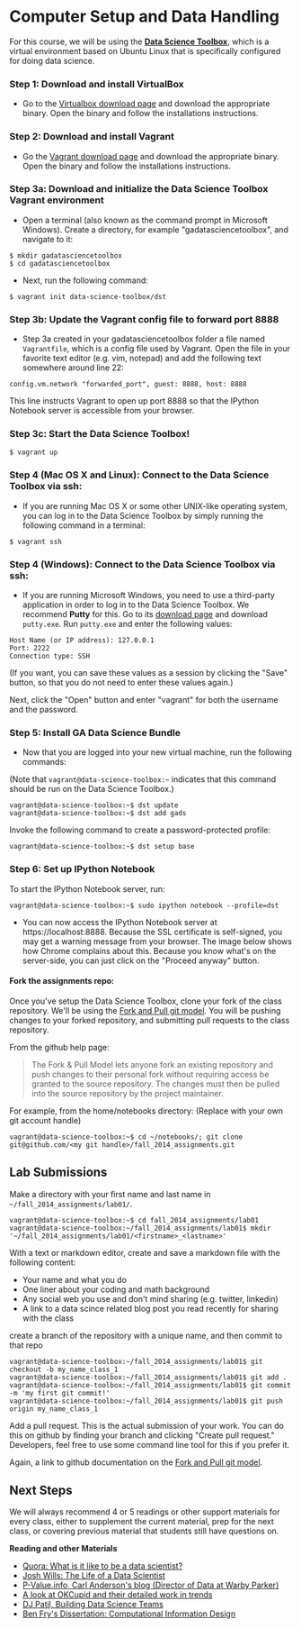 # Computer Setup and Data Handling

For this course, we will be using the [**Data Science Toolbox**](http://datasciencetoolbox.org/), which is a virtual environment based on Ubuntu Linux that is specifically configured for doing data science.

### Step 1: Download and install VirtualBox

- Go to the [Virtualbox download page](https://www.virtualbox.org/wiki/Downloads) and download the appropriate binary. Open the binary and follow the installations instructions.

### Step 2: Download and install Vagrant

- Go the [Vagrant download page](http://www.vagrantup.com/downloads.html) and download the appropriate binary. Open the binary and follow the installations instructions.

### Step 3a: Download and initialize the Data Science Toolbox Vagrant environment

- Open a terminal (also known as the command prompt in Microsoft Windows). Create a directory, for example "gadatasciencetoolbox", and navigate to it:

```
$ mkdir gadatasciencetoolbox
$ cd gadatasciencetoolbox
```

- Next, run the following command:
```
$ vagrant init data-science-toolbox/dst
```

### Step 3b: Update the Vagrant config file to forward port 8888

- Step 3a created in your gadatasciencetoolbox folder a file named `Vagrantfile`, which is a config file used by Vagrant. Open the file in your favorite text editor (e.g. vim, notepad) and add the following text somewhere around line 22:

```
config.vm.network "forwarded_port", guest: 8888, host: 8888
```

This line instructs Vagrant to open up port 8888 so that the IPython Notebook server is accessible from your browser.

### Step 3c: Start the Data Science Toolbox!

```
$ vagrant up
```

### Step 4 (Mac OS X and Linux): Connect to the Data Science Toolbox via ssh: 

- If you are running Mac OS X or some other UNIX-like operating system, you can log in to the Data Science Toolbox by simply running the following command in a terminal:

```
$ vagrant ssh
```

### Step 4 (Windows): Connect to the Data Science Toolbox via ssh: 

- If you are running Microsoft Windows, you need to use a third-party application in order to log in to the Data Science Toolbox. We recommend **Putty** for this. Go to its [download page](http://www.chiark.greenend.org.uk/~sgtatham/putty/download.html) and download `putty.exe`. Run `putty.exe` and enter the following values:

```
Host Name (or IP address): 127.0.0.1 
Port: 2222
Connection type: SSH
```
(If you want, you can save these values as a session by clicking the "Save" button, so that you do not need to enter these values again.)

Next, click the "Open" button and enter "vagrant" for both the username and the password.

### Step 5: Install GA Data Science Bundle

- Now that you are logged into your new virtual machine, run the following commands:

(Note that `vagrant@data-science-toolbox:~` indicates that this command should be run on the Data Science Toolbox.)

```
vagrant@data-science-toolbox:~$ dst update
vagrant@data-science-toolbox:~$ dst add gads
```

Invoke the following command to create a password-protected profile:

```
vagrant@data-science-toolbox:~$ dst setup base
```

### Step 6: Set up IPython Notebook

To start the IPython Notebook server, run:

```
vagrant@data-science-toolbox:~$ sudo ipython notebook --profile=dst
```

- You can now access the IPython Notebook server at https://localhost:8888. Because the SSL certificate is self-signed, you may get a warning message from your browser. The image below shows how Chrome complains about this. Because you know what's on the server-side, you can just click on the "Proceed anyway" button.


#### Fork the assignments repo:
Once you've setup the Data Science Toolbox, clone your fork of the class repository. We'll be using the <a href="https://help.github.com/articles/using-pull-requests#fork--pull">Fork and Pull git model</a>. You will be pushing changes to your forked repository, and submitting pull requests to the class repository.

From the github help page:
> The Fork & Pull Model lets anyone fork an existing repository and push changes to their personal fork without requiring access be granted to the source repository. The changes must then be pulled into the source repository by the project maintainer.

For example, from the home/notebooks directory: (Replace <my git handle> with your own git account handle)
```
vagrant@data-science-toolbox:~$ cd ~/notebooks/; git clone git@github.com/<my git handle>/fall_2014_assignments.git 
```

## Lab Submissions

Make a directory with your first name and last name in `~/fall_2014_assignments/lab01/`.

```
vagrant@data-science-toolbox:~$ cd fall_2014_assignments/lab01
vagrant@data-science-toolbox:~/fall_2014_assignments/lab01$ mkdir '~/fall_2014_assignments/lab01/<firstname>_<lastname>'
```

With a text or markdown editor, create and save a markdown file with the following content:

* Your name and what you do
* One liner about your coding and math background
* Any social web you use and don't mind sharing (e.g. twitter, linkedin)
* A link to a data scince related blog post you read recently for sharing with the class

create a branch of the repository with a unique name, and then commit to that repo

```
vagrant@data-science-toolbox:~/fall_2014_assignments/lab01$ git checkout -b my_name_class_1
vagrant@data-science-toolbox:~/fall_2014_assignments/lab01$ git add .
vagrant@data-science-toolbox:~/fall_2014_assignments/lab01$ git commit -m 'my first git commit!'
vagrant@data-science-toolbox:~/fall_2014_assignments/lab01$ git push origin my_name_class_1
```

Add a pull request. This is the actual submission of your work. You can do this on github by finding your branch and clicking "Create pull request." Developers, feel free to use some command line tool for this if you prefer it.

Again, a link to github documentation on the <a href="https://help.github.com/articles/using-pull-requests#fork--pull">Fork and Pull git model</a>.

## Next Steps

We will always recommend 4 or 5 readings or other support materials for every class, either to supplement the current material, prep for the next class, or covering previous material that students still have questions on.

**Reading and other Materials**

* <a href="http://www.quora.com/Data-Science/What-is-it-like-to-be-a-data-scientist">Quora: What is it like to be a data scientist?</a>
* <a href="http://www.youtube.com/watch?v=h9vQIPfe2uU"> Josh Wills: The Life of a Data Scientist</a>
* <a href="http://www.p-value.info/"> P-Value.info, Carl Anderson's blog (Director of Data at Warby Parker)</a>
* <a href="http://blog.okcupid.com/"> A look at OKCupid and their detailed work in trends</a>
* <a href="http://radar.oreilly.com/2011/09/building-data-science-teams.html">DJ Patil, Building Data Science Teams</a>
* <a href="http://benfry.com/phd/">Ben Fry's Dissertation: Computational Information Design </a>
